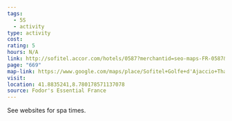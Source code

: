 ```yaml
---
tags:
  - 5S
  - activity
type: activity
cost: 
rating: 5
hours: N/A
link: http://sofitel.accor.com/hotels/0587?merchantid=seo-maps-FR-0587&sourceid=aw-cen&utm_source=google+Maps&utm_medium=seo+maps&utm_campaign=seo+maps&utm_term=Sofitel-Launch
page: "669"
map-link: https://www.google.com/maps/place/Sofitel+Golfe+d'Ajaccio+Thalassa+sea+%26+spa/@41.8824767,8.7785899,17.58z/data=!4m10!3m9!1s0x12da3d9c13efec6b:0x7263f8d00f785f7e!5m3!1s2025-01-05!4m1!1i2!8m2!3d41.8831357!4d8.7802962!16s%2Fg%2F1x5cwmsj?entry=ttu&g_ep=EgoyMDI0MTAwOC4wIKXMDSoASAFQAw%3D%3D
visit: 
location: 41.8835241,8.780178571137078
source: Fodor's Essential France
---
```

See websites for spa times.